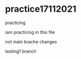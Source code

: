 # practice17112021
practicing
 
 iam practicing in this file

not main brache changes

testing1 branch
